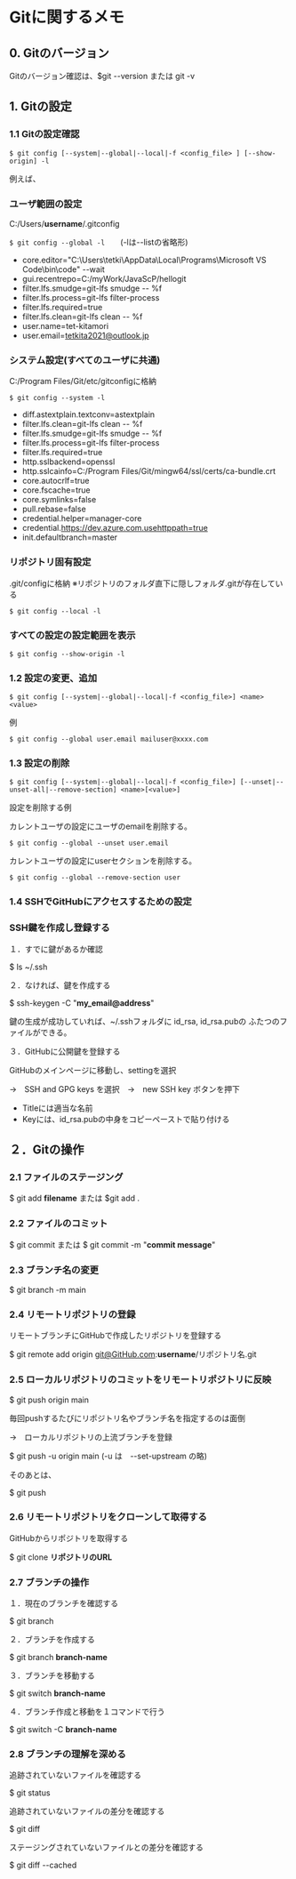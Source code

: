 # Gitに関するメモ
## 0. Gitのバージョン
Gitのバージョン確認は、$git --version または git -v
## 1. Gitの設定
### 1.1 Gitの設定確認

`$ git config [--system|--global|--local|-f <config_file> ] [--show-origin] -l`

  例えば、

### ユーザ範囲の設定

C:/Users/**username**/.gitconfig

`$ git config --global -l`　　(-lは--listの省略形)

- core.editor="C:\Users\tetki\AppData\Local\Programs\Microsoft VS Code\bin\code" --wait
- gui.recentrepo=C:/myWork/JavaScP/hellogit
- filter.lfs.smudge=git-lfs smudge -- %f
- filter.lfs.process=git-lfs filter-process
- filter.lfs.required=true
- filter.lfs.clean=git-lfs clean -- %f
- user.name=tet-kitamori
- user.email=tetkita2021@outlook.jp



### システム設定(すべてのユーザに共通)

C:/Program Files/Git/etc/gitconfigに格納

`$ git config --system -l`

- diff.astextplain.textconv=astextplain
- filter.lfs.clean=git-lfs clean -- %f
- filter.lfs.smudge=git-lfs smudge -- %f
- filter.lfs.process=git-lfs filter-process
- filter.lfs.required=true
- http.sslbackend=openssl
- http.sslcainfo=C:/Program Files/Git/mingw64/ssl/certs/ca-bundle.crt
- core.autocrlf=true
- core.fscache=true
- core.symlinks=false
- pull.rebase=false
- credential.helper=manager-core
- credential.https://dev.azure.com.usehttppath=true
- init.defaultbranch=master

### リポジトリ固有設定

.git/configに格納 ※リポジトリのフォルダ直下に隠しフォルダ.gitが存在している

`$ git config --local -l`

### すべての設定の設定範囲を表示

`$ git config --show-origin -l`

### 1.2 設定の変更、追加

`$ git config [--system|--global|--local|-f <config_file>] <name> <value>`

例

`$ git config --global user.email mailuser@xxxx.com`

### 1.3 設定の削除

`$ git config [--system|--global|--local|-f <config_file>] [--unset|--unset-all|--remove-section] <name>[<value>]`

設定を削除する例

カレントユーザの設定にユーザのemailを削除する。

`$ git config --global --unset user.email`

カレントユーザの設定にuserセクションを削除する。

`$ git config --global --remove-section user`

### 1.4 SSHでGitHubにアクセスするための設定

### SSH鍵を作成し登録する

１．すでに鍵があるか確認

$ ls ~/.ssh

２．なければ、鍵を作成する

$ ssh-keygen -C "**my_email@address**"

鍵の生成が成功していれば、~/.sshフォルダに id_rsa, id_rsa.pubの
ふたつのファイルができる。

３．GitHubに公開鍵を登録する

GitHubのメインページに移動し、settingを選択

→　SSH and GPG keys を選択　→　new SSH key ボタンを押下

- Titleには適当な名前
- Keyには、id_rsa.pubの中身をコピーペーストで貼り付ける

## ２．Gitの操作

### 2.1 ファイルのステージング

$ git add **filename** または $git add .

### 2.2 ファイルのコミット

$ git commit または $ git commit -m "**commit message**"

### 2.3 ブランチ名の変更

$ git branch -m main

### 2.4 リモートリポジトリの登録

リモートブランチにGitHubで作成したリポジトリを登録する

$ git remote add origin git@GitHub.com:**username**/リポジトリ名.git

### 2.5 ローカルリポジトリのコミットをリモートリポジトリに反映

$ git push origin main

毎回pushするたびにリポジトリ名やブランチ名を指定するのは面倒

→　ローカルリポジトリの上流ブランチを登録

$ git push -u origin main  (-u は　--set-upstream の略)

そのあとは、

$ git push

### 2.6 リモートリポジトリをクローンして取得する

GitHubからリポジトリを取得する

$ git clone **リポジトリのURL**

### 2.7 ブランチの操作

１．現在のブランチを確認する

$ git branch

２．ブランチを作成する

$ git branch **branch-name**

３．ブランチを移動する

$ git switch **branch-name**

４．ブランチ作成と移動を１コマンドで行う

$ git switch -C **branch-name**

### 2.8 ブランチの理解を深める

追跡されていないファイルを確認する

$ git status

追跡されていないファイルの差分を確認する

$ git diff 

ステージングされていないファイルとの差分を確認する

$ git diff --cached

